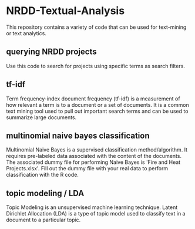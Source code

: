 # NRDD-Textual-Analysis
This repository contains a variety of code that can be used for text-mining or text analytics.

## querying NRDD projects
Use this code to search for projects using specific terms as search filters.

## tf-idf
Term frequency-index document frequency (tf-idf) is a measurement of how relevant a term is to a document or a set of documents. It is a common text mining tool used to pull out important search terms and can be used to summarize large documents.

## multinomial naive bayes classification
Multinomial Naive Bayes is a supervised classification method/algorithm. It requires pre-labeled data associated with the content of the documents. The associated dummy file for performing Naive Bayes is 'Fire and Heat Projects.xlsx'. Fill out the dummy file with your real data to perform classification with the R code.

## topic modeling / LDA
Topic Modeling is an unsupervised machine learning technique. Latent Dirichlet Allocation (LDA) is a type of topic model used to classify text in a document to a particular topic.
